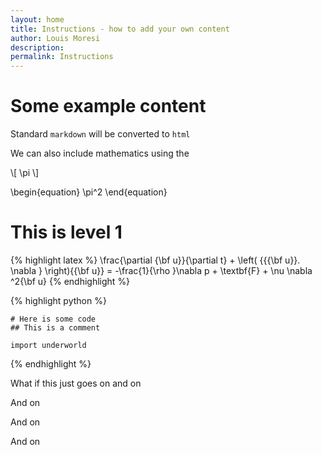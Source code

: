 ```yaml
---
layout: home
title: Instructions - how to add your own content
author: Louis Moresi
description:
permalink: Instructions
---
```






# Some example content

Standard `markdown` will be converted to `html`

We can also include mathematics using the

\\[ \pi \\]

\begin{equation}
    \pi^2
\end{equation}

# This is level 1

{% highlight latex %}
    \frac{\partial {\bf u}}{\partial t}  +
    \left( {{{\bf u}}. \nabla } \right){{\bf u}}   =
    -\frac{1}{\rho }\nabla p  +  \textbf{F}  + \nu \nabla ^2{\bf u}
{% endhighlight %}


{% highlight python %}

    # Here is some code
    ## This is a comment

    import underworld

{% endhighlight %}


What if this just goes on and on

And on

And on

And on
